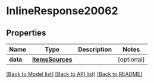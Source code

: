 # InlineResponse20062

## Properties
Name | Type | Description | Notes
------------ | ------------- | ------------- | -------------
**data** | [**ItemsSources**](ItemsSources.md) |  | [optional] 

[[Back to Model list]](../README.md#documentation-for-models) [[Back to API list]](../README.md#documentation-for-api-endpoints) [[Back to README]](../README.md)

